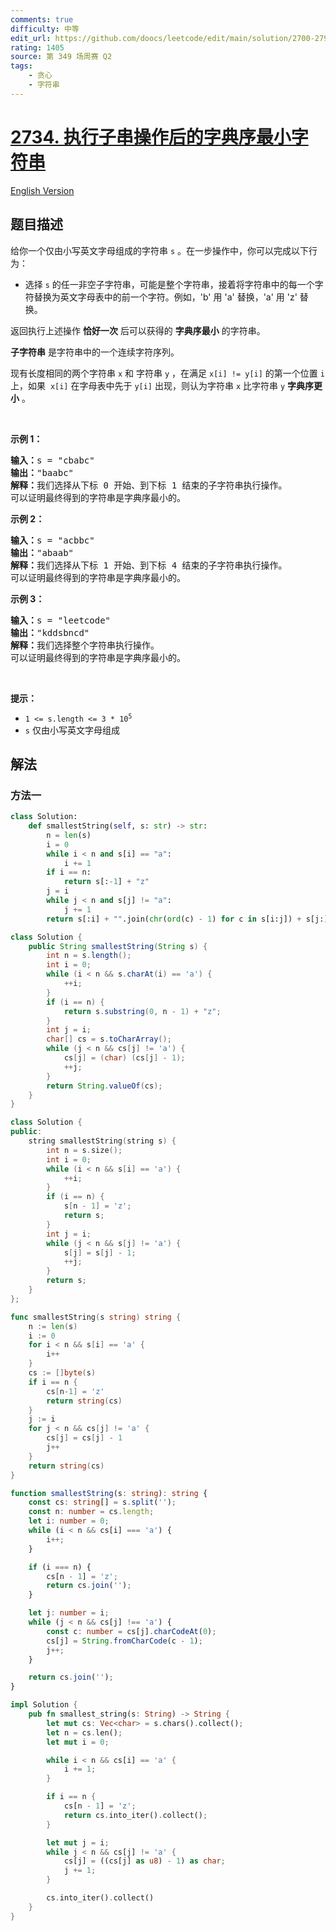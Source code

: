 ```yaml
---
comments: true
difficulty: 中等
edit_url: https://github.com/doocs/leetcode/edit/main/solution/2700-2799/2734.Lexicographically%20Smallest%20String%20After%20Substring%20Operation/README.md
rating: 1405
source: 第 349 场周赛 Q2
tags:
    - 贪心
    - 字符串
---
```


<!-- problem:start -->

# [2734. 执行子串操作后的字典序最小字符串](https://leetcode.cn/problems/lexicographically-smallest-string-after-substring-operation)

[English Version](/solution/2700-2799/2734.Lexicographically%20Smallest%20String%20After%20Substring%20Operation/README_EN.md)

## 题目描述

<!-- description:start -->

<p>给你一个仅由小写英文字母组成的字符串 <code>s</code> 。在一步操作中，你可以完成以下行为：</p>

<ul>
	<li>选择&nbsp;<code>s</code> 的任一非空子字符串，可能是整个字符串，接着将字符串中的每一个字符替换为英文字母表中的前一个字符。例如，'b' 用 'a' 替换，'a' 用 'z' 替换。</li>
</ul>

<p>返回执行上述操作 <strong>恰好一次</strong> 后可以获得的 <strong>字典序最小</strong> 的字符串。</p>

<p><strong>子字符串</strong> 是字符串中的一个连续字符序列。</p>
现有长度相同的两个字符串 <code>x</code> 和 字符串 <code>y</code> ，在满足&nbsp;<code>x[i] != y[i]</code> 的第一个位置 <code>i</code> 上，如果&nbsp; <code>x[i]</code> 在字母表中先于 <code>y[i]</code> 出现，则认为字符串 <code>x</code> 比字符串 <code>y</code> <strong>字典序更小</strong> 。

<p>&nbsp;</p>

<p><strong>示例 1：</strong></p>

<pre>
<strong>输入：</strong>s = "cbabc"
<strong>输出：</strong>"baabc"
<strong>解释：</strong>我们选择从下标 0 开始、到下标 1 结束的子字符串执行操作。 
可以证明最终得到的字符串是字典序最小的。
</pre>

<p><strong>示例 2：</strong></p>

<pre>
<strong>输入：</strong>s = "acbbc"
<strong>输出：</strong>"abaab"
<strong>解释：</strong>我们选择从下标 1 开始、到下标 4 结束的子字符串执行操作。
可以证明最终得到的字符串是字典序最小的。
</pre>

<p><strong>示例 3：</strong></p>

<pre>
<strong>输入：</strong>s = "leetcode"
<strong>输出：</strong>"kddsbncd"
<strong>解释：</strong>我们选择整个字符串执行操作。
可以证明最终得到的字符串是字典序最小的。
</pre>

<p>&nbsp;</p>

<p><strong>提示：</strong></p>

<ul>
	<li><code>1 &lt;= s.length &lt;= 3 * 10<sup>5</sup></code></li>
	<li><code>s</code> 仅由小写英文字母组成</li>
</ul>

<!-- description:end -->

## 解法

<!-- solution:start -->

### 方法一

<!-- tabs:start -->

```python
class Solution:
    def smallestString(self, s: str) -> str:
        n = len(s)
        i = 0
        while i < n and s[i] == "a":
            i += 1
        if i == n:
            return s[:-1] + "z"
        j = i
        while j < n and s[j] != "a":
            j += 1
        return s[:i] + "".join(chr(ord(c) - 1) for c in s[i:j]) + s[j:]
```

```java
class Solution {
    public String smallestString(String s) {
        int n = s.length();
        int i = 0;
        while (i < n && s.charAt(i) == 'a') {
            ++i;
        }
        if (i == n) {
            return s.substring(0, n - 1) + "z";
        }
        int j = i;
        char[] cs = s.toCharArray();
        while (j < n && cs[j] != 'a') {
            cs[j] = (char) (cs[j] - 1);
            ++j;
        }
        return String.valueOf(cs);
    }
}
```

```cpp
class Solution {
public:
    string smallestString(string s) {
        int n = s.size();
        int i = 0;
        while (i < n && s[i] == 'a') {
            ++i;
        }
        if (i == n) {
            s[n - 1] = 'z';
            return s;
        }
        int j = i;
        while (j < n && s[j] != 'a') {
            s[j] = s[j] - 1;
            ++j;
        }
        return s;
    }
};
```

```go
func smallestString(s string) string {
	n := len(s)
	i := 0
	for i < n && s[i] == 'a' {
		i++
	}
	cs := []byte(s)
	if i == n {
		cs[n-1] = 'z'
		return string(cs)
	}
	j := i
	for j < n && cs[j] != 'a' {
		cs[j] = cs[j] - 1
		j++
	}
	return string(cs)
}
```

```ts
function smallestString(s: string): string {
    const cs: string[] = s.split('');
    const n: number = cs.length;
    let i: number = 0;
    while (i < n && cs[i] === 'a') {
        i++;
    }

    if (i === n) {
        cs[n - 1] = 'z';
        return cs.join('');
    }

    let j: number = i;
    while (j < n && cs[j] !== 'a') {
        const c: number = cs[j].charCodeAt(0);
        cs[j] = String.fromCharCode(c - 1);
        j++;
    }

    return cs.join('');
}
```

```rust
impl Solution {
    pub fn smallest_string(s: String) -> String {
        let mut cs: Vec<char> = s.chars().collect();
        let n = cs.len();
        let mut i = 0;

        while i < n && cs[i] == 'a' {
            i += 1;
        }

        if i == n {
            cs[n - 1] = 'z';
            return cs.into_iter().collect();
        }

        let mut j = i;
        while j < n && cs[j] != 'a' {
            cs[j] = ((cs[j] as u8) - 1) as char;
            j += 1;
        }

        cs.into_iter().collect()
    }
}
```

<!-- tabs:end -->

<!-- solution:end -->

<!-- problem:end -->
